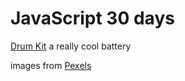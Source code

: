 # JavaScript 30 days

[Drum Kit](https://rodrigues19.github.io/-JavaScript-30-Day-Challenge/01-DrumKit/) a really cool battery

images from [Pexels](https://www.pexels.com/pt-br/)
